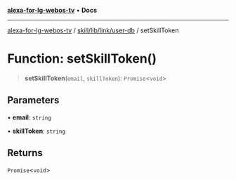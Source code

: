 [**alexa-for-lg-webos-tv**](../../../../../README.md) • **Docs**

***

[alexa-for-lg-webos-tv](../../../../../modules.md) / [skill/lib/link/user-db](../README.md) / setSkillToken

# Function: setSkillToken()

> **setSkillToken**(`email`, `skillToken`): `Promise`\<`void`\>

## Parameters

• **email**: `string`

• **skillToken**: `string`

## Returns

`Promise`\<`void`\>
